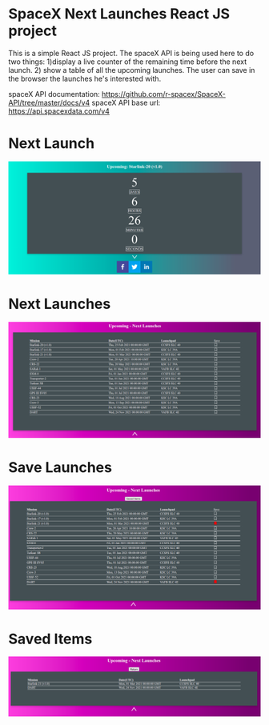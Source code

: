 # SpaceX Next Launches React JS project

This is a simple React JS project. The spaceX API is being used here to do two things: 1)display a live counter of the remaining time before the next launch. 2) show a table of all the upcoming launches. The user can save in the browser the launches he's interested with. 

spaceX API documentation: https://github.com/r-spacex/SpaceX-API/tree/master/docs/v4
spaceX API base url: https://api.spacexdata.com/v4

# Next Launch
![Screenshot](./images/nextlaunch.png)

# Next Launches
![Screenshot](./images/nextlaunches.png)

# Save Launches
![Screenshot](./images/savelaunches.png)

# Saved Items
![Screenshot](./images/saveditems.png)

